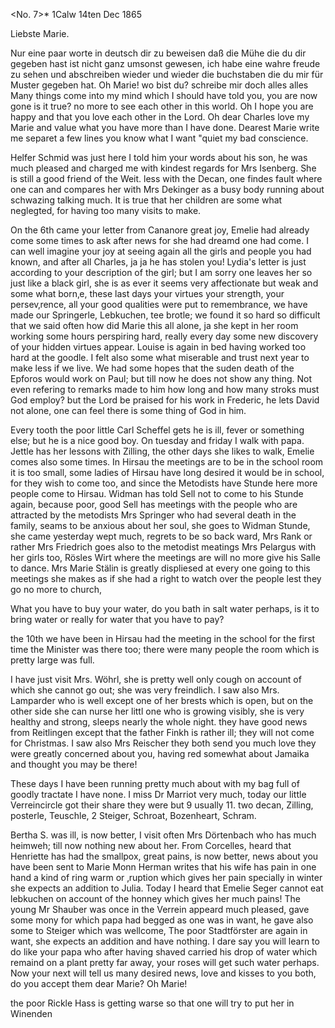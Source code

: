 <No. 7>* 1Calw 14ten Dec 1865

Liebste Marie.

Nur eine paar worte in deutsch dir zu beweisen daß die Mühe die du dir gegeben hast ist nicht ganz umsonst gewesen, ich habe eine wahre freude zu sehen und abschreiben wieder und wieder die buchstaben die du mir für Muster gegeben hat. Oh Marie! wo bist du? schreibe mir doch alles alles Many things come into my mind which I should have told you, you are now gone is it true? no more to see each other in this world. Oh I hope you are happy and that you love each other in the Lord. Oh dear Charles love my Marie and value what you have more than I have done. Dearest Marie write me separet a few lines you know what I want "quiet my bad conscience.

Helfer Schmid was just here I told him your words about his son, he was much pleased and charged me with kindest regards for Mrs Isenberg. She is still a good friend of the Weit. less with the Decan, one findes fault where one can and compares her with Mrs Dekinger as a busy body running about schwazing talking much. It is true that her children are some what neglegted, for having too many visits to make.

On the 6th came your letter from Cananore great joy, Emelie had already come some times to ask after news for she had dreamd one had come. I can well imagine your joy at seeing again all the girls and people you had known, and after all Charles, ja ja he has stolen you! Lydia's letter is just according to your description of the girl; but I am sorry one leaves her so just like a black girl, she is as ever it seems very affectionate but weak and some what born‚e, these last days your virtues your strength, your persev‚rence, all your good qualities were put to remembrance, we have made our Springerle, Lebkuchen, tee brotle; we found it so hard so difficult that we said often how did Marie this all alone, ja she kept in her room working some hours perspiring hard, really every day some new discovery of your hidden virtues appear. Louise is again in bed having worked too hard at the goodle. I felt also some what miserable and trust next year to make less if we live. We had some hopes that the suden death of the Epforos would work on Paul; but till now he does not show any thing. Not even refering to remarks made to him how long and how many stroks must God employ? but the Lord be praised for his work in Frederic, he lets David not alone, one can feel there is some thing of God in him.

Every tooth the poor little Carl Scheffel gets he is ill, fever or something else; but he is a nice good boy. On tuesday and friday I walk with papa. Jettle has her lessons with Zilling, the other days she likes to walk, Emelie comes also some times. In Hirsau the meetings are to be in the school room it is too small, some ladies of Hirsau have long desired it would be in school, for they wish to come too, and since the Metodists have Stunde here more people come to Hirsau. Widman has told Sell not to come to his Stunde again, because poor, good Sell has meetings with the people who are attracted by the metodists Mrs Springer who had several death in the family, seams to be anxious about her soul, she goes to Widman Stunde, she came yesterday wept much, regrets to be so back ward, Mrs Rank or rather Mrs Friedrich goes also to the metodist meatings Mrs Pelargus with her girls too, Rösles Wirt where the meetings are will no more give his Salle to dance. Mrs Marie Stälin is greatly displiesed at every one going to this meetings she makes as if she had a right to watch over the people lest they go no more to church,

What you have to buy your water, do you bath in salt water perhaps, is it to bring water or really for water that you have to pay?

the 10th we have been in Hirsau had the meeting in the school for the first time the Minister was there too; there were many people the room which is pretty large was full.

I have just visit Mrs. Wöhrl, she is pretty well only cough on account of which she cannot go out; she was very freindlich. I saw also Mrs. Lamparder who is well except one of her brests which is open, but on the other side she can nurse her littl one who is growing visibly, she is very healthy and strong, sleeps nearly the whole night. they have good news from Reitlingen except that the father Finkh is rather ill; they will not come for Christmas. I saw also Mrs Reischer they both send you much love they were greatly concerned about you, having red somewhat about Jamaika and thought you may be there!

These days I have been running pretty much about with my bag full of goodly tractate I have none. I miss Dr Marriot very much, today our little Verreincircle got their share they were but 9 usually 11. two decan, Zilling, posterle, Teuschle, 2 Steiger, Schroat, Bozenheart, Schram.

Bertha S. was ill, is now better, I visit often Mrs Dörtenbach who has much heimweh; till now nothing new about her. From Corcelles, heard that Henriette has had the smallpox, great pains, is now better, news about you have been sent to Marie Monn Herman writes that his wife has pain in one hand a kind of ring warm or ‚ruption which gives her pain specially in winter she expects an addition to Julia. Today I heard that Emelie Seger cannot eat lebkuchen on account of the honney which gives her much pains! The young Mr Shauber was once in the Verrein appeard much pleased, gave some mony for which papa had begged as one was in want, he gave also some to Steiger which was wellcome, The poor Stadtförster are again in want, she expects an addition and have nothing. I dare say you will learn to do like your papa who after having shaved carried his drop of water which remaind on a plant pretty far away, your roses will get such water perhaps. Now your next will tell us many desired news, love and kisses to you both, do you accept them dear Marie? Oh Marie!

the poor Rickle Hass is getting warse so that one will try to put her in Winenden
